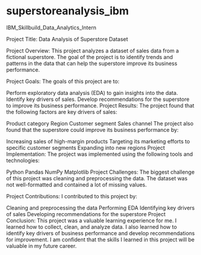 # superstoreanalysis_ibm
IBM_Skillbuild_Data_Analytics_Intern


Project Title: Data Analysis of Superstore Dataset

Project Overview: This project analyzes a dataset of sales data from a fictional superstore. The goal of the project is to identify trends and patterns in the data that can help the superstore improve its business performance.

Project Goals: The goals of this project are to:

Perform exploratory data analysis (EDA) to gain insights into the data. Identify key drivers of sales. Develop recommendations for the superstore to improve its business performance. Project Results: The project found that the following factors are key drivers of sales:

Product category Region Customer segment Sales channel The project also found that the superstore could improve its business performance by:

Increasing sales of high-margin products Targeting its marketing efforts to specific customer segments Expanding into new regions Project Implementation: The project was implemented using the following tools and technologies:

Python Pandas NumPy Matplotlib Project Challenges: The biggest challenge of this project was cleaning and preprocessing the data. The dataset was not well-formatted and contained a lot of missing values.

Project Contributions: I contributed to this project by:

Cleaning and preprocessing the data Performing EDA Identifying key drivers of sales Developing recommendations for the superstore Project Conclusion: This project was a valuable learning experience for me. I learned how to collect, clean, and analyze data. I also learned how to identify key drivers of business performance and develop recommendations for improvement. I am confident that the skills I learned in this project will be valuable in my future career.
